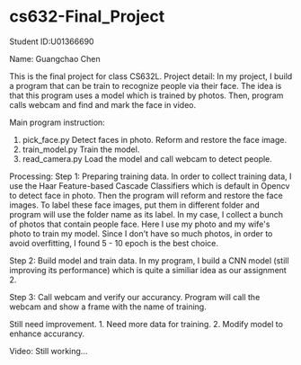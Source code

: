 # cs632-Final_Project

Student ID:U01366690

Name: Guangchao Chen

This is the final project for class CS632L.
Project detail: In my project, I build a program that can be train to recognize people via their face. The idea is that this program uses a model which is trained by photos. Then, program calls webcam and find and mark the face in video.

Main program instruction:
1. pick_face.py    Detect faces in photo. Reform and restore the face image.
2. train_model.py    Train the model.
3. read_camera.py    Load the model and call webcam to detect people.

Processing:
Step 1: Preparing training data. In order to collect training data, I use the Haar Feature-based Cascade Classifiers which is default in Opencv to detect face in photo. Then the program will reform and restore the face images. To label these face images, put them in different folder and program will use the folder name as its label. In my case, I collect a bunch of photos that contain people face. Here I use my photo and my wife's photo to train my model. Since I don't have so much photos, in order to avoid overfitting, I found 5 - 10 epoch is the best choice.

Step 2: Build model and train data. In my program, I build a CNN model (still improving its performance) which is quite a similiar idea as our assignment 2. 

Step 3: Call webcam and verify our accurancy. Program will call the webcam and show a frame with the name of training.


Still need improvement. 1. Need more data for training. 2. Modify model to enhance accurancy.

Video: Still working...
